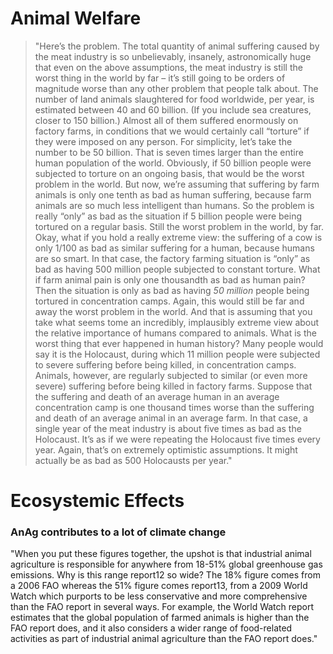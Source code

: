 # Animal Welfare

> "Here’s the problem. The total quantity of animal suffering caused by the meat industry is so unbelievably, insanely, astronomically huge that even on the above assumptions, the meat industry is still the worst thing in the world by far – it’s still going to be orders of magnitude worse than any other problem that people talk about. The number of land animals slaughtered for food worldwide, per year, is estimated between 40 and 60 billion. (If you include sea creatures, closer to 150 billion.) Almost all of them suffered enormously on factory farms, in conditions that we would certainly call “torture” if they were imposed on any person. For simplicity, let’s take the number to be 50 billion. That is seven times larger than the entire human population of the world. Obviously, if 50 billion people were subjected to torture on an ongoing basis, that would be the worst problem in the world. But now, we’re assuming that suffering by farm animals is only one tenth as bad as human suffering, because farm animals are so much less intelligent than humans. So the problem is really “only” as bad as the situation if 5 billion people were being tortured on a regular basis. Still the worst problem in the world, by far. Okay, what if you hold a really extreme view: the suffering of a cow is only 1/100 as bad as similar suffering for a human, because humans are so smart. In that case, the factory farming situation is “only” as bad as having 500 million people subjected to constant torture. What if farm animal pain is only one thousandth as bad as human pain? Then the situation is only as bad as having *50 million* people being tortured in concentration camps. Again, this would still be far and away the worst problem in the world. And that is assuming that you take what seems tome an incredibly, implausibly extreme view about the relative importance of humans compared to animals. What is the worst thing that ever happened in human history? Many people would say it is the Holocaust, during which 11 million people were subjected to severe suffering before being killed, in concentration camps. Animals, however, are regularly subjected to similar (or even more severe) suffering before being killed in factory farms. Suppose that the suffering and death of an average human in an average concentration camp is one thousand times worse than the suffering and death of an average animal in an average farm. In that case, a single year of the meat industry is about five times as bad as the Holocaust. It’s as if we were repeating the Holocaust five times every year. Again, that’s on extremely optimistic assumptions. It might actually be as bad as 500 Holocausts per year."
# Ecosystemic Effects

### AnAg contributes to a lot of climate change
"When you put these figures together, the upshot is that industrial animal agriculture is responsible for anywhere from 18-51% global greenhouse gas emissions. Why is this range report12 so wide? The 18% figure comes from a 2006 FAO whereas the 51% figure comes report13, from a 2009 World Watch which purports to be less conservative and more comprehensive than the FAO report in several ways. For example, the World Watch report estimates that the global population of farmed animals is higher than the FAO report does, and it also considers a wider range of food-related activities as part of industrial animal agriculture than the FAO report does."